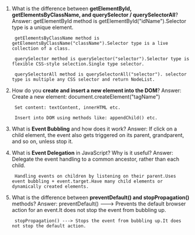1. What is the difference between **getElementById, getElementsByClassName, and querySelector / querySelectorAll**?
Answer: 
        getElementById method is getElementById("idName").Selector type is a unique element.

        getElementsByClassName method is getElementsByClassName("className").Selector type is a live collection of a class.

        querySelector method is querySelector("selector").Selector type is flexible CSS-style selection.Single type selector.

        querySelectorAll method is querySelectorAll("selector"). selector type is multiple any CSS selector and return NodeList.




2. How do you **create and insert a new element into the DOM**?
Answer:
        Create a new element: document.createElement("tagName")

        Set content: textContent, innerHTML etc.

        Insert into DOM using methods like: appendChild() etc.




3. What is **Event Bubbling** and how does it work?
Answer:
        If click on a child element, the event also gets triggered on its parent, grandparent, and so on, unless stop it.




4. What is **Event Delegation** in JavaScript? Why is it useful?
Answer:
        Delegate the event handling to a common ancestor, rather than each child.

        Handling events on children by listening on their parent.Uses event bubbling + event.target.Have many child elements or dynamically created elements.


5. What is the difference between **preventDefault() and stopPropagation()** methods?
Answer:
        preventDefault() ---> Prevents the default browser action for an event.It does not stop the event from bubbling up.

        stopPropagation() ---> Stops the event from bubbling up.It does not stop the default action.

